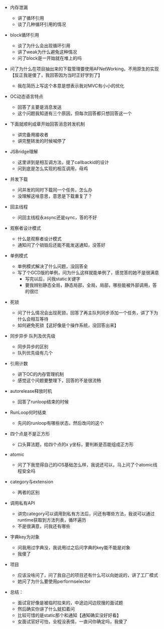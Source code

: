 - 内存泄漏
  - 讲了循环引用
  - 谈了几种循环引用的情况
- block循环引用
  - 谈了为什么会出现循环引用
  - 讲了weak为什么避免这种情况
  - 问了block是一开始就在堆上的吗
- 问了为什么在项目抽出来的下载管理要使用AFNetWorking，不用原生的实现【反正我是傻了，我回答因为当时正好学到了】
  - 我在简历上写这个本意是想表示我对MVC有小小的优化
- OC动态语言特点
  - 回答了主要是消息发送
  - 这个问题我知道有三个原因，但每次回答都只想回答这一个
- 下面就顺利成章开始回答消息转发机制
  - 讲完备用接收者
  - 讲完整转发的时候喊停了
- JSBridge理解
  - 这里讲到是相互调方法，提了callbackid的设计
  - 问到底是怎么实现的相互调用，母鸡
- 并发下载
  - 问并发的同时下载同一个任务，怎么办
  - 没理解这啥意思，意思是下载重复了？
- 回主线程
  - 问回主线程永async还是sync，答的不好
- 观察者设计模式
  - 什么是观察者设计模式
  - 通知问了个销毁后还能不能发送通知，没答好
- 单例模式
  - 单例模式解决了什么问题，没回答全
  - 写了个GCD版的单例，问为什么这样就能单例了，感觉答的她不是很满意
    - 写完以后，问我static关键字
    - 要我辨别静态全局，静态局部，全局，局部，哪些能被外部调用，答的很烂
- 死锁
  - 问了什么情况会出现死锁，回答了再主队列同步添加一个任务，讲了下为什么会相互等待
  - 如何避免死锁【这好像是个操作系统，没回答出来】
- 同步异步 队列及优先级
  - 同步异步的区别
  - 队列优先级有几个
- 引用计数
  - 讲下OC的内存管理机制
  - 感觉这个问题要整理下，回答的不是很流畅

- autorelease释放时机
  - 回答了runloop结束的时候
- RunLoop何时结束
  - 先问的runloop有哪些状态，然后改问的这个
- 四个点是不是正方形
  - 口头算法题，给四个点的x y坐标，要判断是否能组成正方形
- atomic
  - 问了下我觉得自己的iOS基础怎么样，我说还可以，马上问了个atomic线程安全吗
- category与extension
  - 两者的区别
- 调用私有API
  - 讲完category可以调用到私有方法后，问还有哪些方法，我说可以通过runtime获取到方法列表，循环遍历
  - 不是很满意，问我还有哪些
- 字典key为对象
  - 问我用过字典没，我说用过之后问字典的key能不能是对象
  - 我傻了
- 项目
  - 应该没啥问了，问了我自己的项目还有什么可以向她说的，讲了工厂模式
  - 她问了为什么要使用performselector
- 总结：
  - 面试官好像是被临时拉来的，中途边问边现搜的面试题
  - 然后确实你讲了什么就扣着问
  - 比较可惜的是static那个和通知【通知确实没好好看】
  - 女面试官好可怕，全程没表情，一直问你确定吗，我傻了